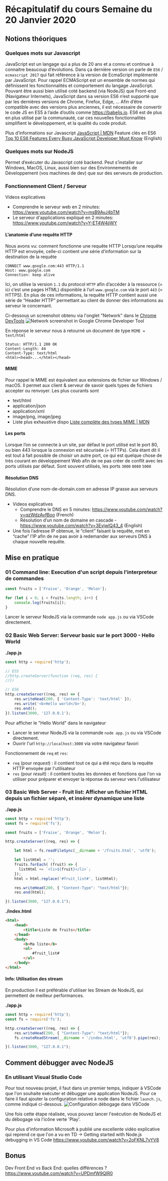 # Récapitulatif du cours Semaine du 20 Janvier 2020

## Notions théoriques

### Quelques mots sur Javascript
JavaScript est un langage qui a plus de 20 ans et a connu et continue à connaitre beaucoup d’évolutions. Dans ça dernière version on parle de `ES6` / `ecmascript 2017` qui fait référence à la version de EcmaScript implémenté par JavaScript. Pour rappel ECMAScript est un ensemble de normes qui définissent les fonctionnalités et comportement du langage JavaScript. Pouvant être aussi bien utilisé coté backend (via NodeJS) que Front-end (Navigateur Internets), JavaScript dans sa version ES6 n’est supporté que par les dernières versions de Chrome, Firefox, Edge, … Afin d’être compatible avec des versions plus anciennes, il est nécessaire de convertir le code JS en ES5 à l’aide d’outils comme https://babeljs.io. ES6 est de plus en plus utilisé par la communauté, car ces nouvelles fonctionnalités simplifient le développement, et la qualité du code produit.

Plus d’informations sur Javascript
[JavaScript | MDN](https://developer.mozilla.org/fr/docs/Web/JavaScript)
Feature clés en ES6 [Top 10 ES6 Features Every Busy JavaScript Developer Must Know](https://webapplog.com/es6/) (English)

### Quelques mots sur NodeJS
Permet d’exécuter du Javascript coté backend.
Peut s’installer sur Windows, MacOS, Linux, aussi bien sur des Environnements de Développement (vos machines de dev) que sur des serveurs de production.

### Fonctionnement Client / Serveur

Videos explicatives

* Comprendre le serveur web en 2 minutes: https://www.youtube.com/watch?v=msB9AvJ4bTM
* Le serveur d'applications expliqué en 2 minutes: https://www.youtube.com/watch?v=Y-ET4W4jjWY

#### L’anatomie d’une requête HTTP

Nous avons vu: comment fonctionne une requête HTTP
Lorsqu’une requête HTTP est envoyée, celle-ci contient une série d’information sur la destination de la requête
```
CONNECT www.google.com:443 HTTP/1.1
Host: www.google.com
Connection: keep alive
```

Ici, on utilise la version `1.1` du protocol `HTTP` afin d’accéder à la ressource (= ici c’est une pages HTML) disponible à l’url `www.google.com` via le port `443` (= HTTPS). En plus de ces informations, la requête HTTP contient aussi une série de “Header HTTP” permettant au client de donner des informations au serveur le concernant.

Ci-dessous un screenshot obtenu via l'onglet "Network" dans le [Chrome DevTools](https://developer.chrome.com/devtools)
![Network screenshot in Google Chrome Developer Tool](network_screenshot.png)

En réponse le serveur nous à retourné un document de type `MIME = text/html`

```
Status: HTTP/1.1 200 OK
Content-Length: 44
Content-Type: text/html
<html><head>...</html></head>
```

#### MIME
Pour rappel le MIME est équivalent aux extensions de fichier sur Windows / macOS. Il permet aux client & serveur de savoir quels types de fichiers accepter ou renvoyer. Les plus courants sont
  * text/html
  * application/json
  * application/xml
  * image/png, image/jpeg
  * Liste plus exhaustive dispo [Liste complète des types MIME | MDN](https://developer.mozilla.org/fr/docs/Web/HTTP/Basics_of_HTTP/MIME_types/Complete_list_of_MIME_types)

#### Les ports
Lorsque l’on se connecte à un site, par défaut le port utilisé est le port 80, ou bien 443 lorsque la connexion est sécurisée (= HTTPs). Cela étant dit il est tout à fait possible de choisir un autre port, ce qui est quelque chose de très courant en développement Web afin de ne pas créer de conflit avec les ports utilisés par défaut. Sont souvent utilisés, les ports `3000`  `8080`  `5000`


#### Résolution DNS
Résolution d’une nom-de-domain.com en adresse IP grasse aux serveurs DNS.

* Videos explicatives
    * Comprendre le DNS en 5 minutes: https://www.youtube.com/watch?v=qzWdzAvfBoo (French)
    * Résolution d’un nom de domaine en cascade - https://www.youtube.com/watch?v=3EvjwlQ43_4 (English)
* Une fois l’adresse IP obtenue, le “client” faisant la requête, met en “cache” l’IP afin de ne pas avoir à redemander aux serveurs DNS à chaque nouvelle requête.

## Mise en pratique

### 01 Command line: Execution d'un script depuis l'interpreteur de commandes
```js
const fruits = ['Fraise', 'Orange', 'Melon'];

for (let i = 0; i < fruits.length; i++) {
    console.log(fruits[i]);
}

```
Lancer le serveur NodeJS via la commande `node app.js` ou via VSCode directement.


### 02 Basic Web Server: Serveur basic sur le port 3000 - Hello World

**./app.js**
```js
const http = require('http');

// ES5
//http.createServer(function (req, res) {
//})

// ES6
http.createServer((req, res) => {
    res.writeHead(200, { 'Content-Type': 'text/html' });
    res.write('<b>Hello world</b>');
    res.end();
}).listen(3000, '127.0.0.1');
```

Pour afficher le "Hello World" dans le navigateur

* Lancer le serveur NodeJS via la commande `node app.js` ou via VSCode directement.
* Ouvrir l'url `http://localhost:3000` via votre navigateur favori

Fonctionnement de `req` et `res`:

- `req` (pour _request_) : il contient tout ce qui a été reçu dans la requête HTTP envoyée par l'utilisateur
- `res` (pour _result_) : il contient toutes les données et fonctions que l'on va utiliser pour préparer et envoyer la réponse du serveur vers l'utilisateur

### 03 Basic Web Server - Fruit list: Afficher un fichier HTML depuis un fichier séparé, et insérer dynamique une liste

**./app.js**
```js
const http = require('http');
const fs = require('fs');

const fruits = ['Fraise', 'Orange', 'Melon'];

http.createServer((req, res) => {

    let html = fs.readFileSync(__dirname + '/fruits.html', 'utf8');

    let listHtml = '';
    fruits.forEach( (fruit) => {
      listHtml += `<li>${fruit}</li>`;
    });
    html = html.replace('#fruit_list#', listHtml);

    res.writeHead(200, { "Content-Type": "text/html"});
    res.end(html);

}).listen(3000, "127.0.0.1");

```

**./index.html**
```html
<html>
    <head>
        <title>Liste de fruits</title>
    </head>
    <body>
        <b>Ma liste</b>
        <ul>
            #fruit_list#
        </ul>
    </body>
</html>
```

#### Info: Utilisation des stream
En production il est préférable d'utiliser les Stream de NodeJS, qui permettent de meilleur performances.

**./app.js**
```js
const http = require('http');
const fs = require('fs');

http.createServer((req, res) => {
    res.writeHead(200, { "Content-Type": "text/html"});
    fs.createReadStream(__dirname + '/index.html', 'utf8').pipe(res);

}).listen(3000, "127.0.0.1");
```

## Comment débugger avec NodeJS

### En utilisant Visual Studio Code

Pour tout nouveau projet, il faut dans un premier temps, indiquer à VSCode que l'on souhaite exécuter et débugger une application NodeJS.
Pour ce faire il faut ajouter la configuration relative à node dans le fichier `launch.js`, comme indiqué ci-dessous.
![Configuration débogage dans VSCode](add-config.gif)

Une fois cette étape réalisée, vous pouvez lancer l'exécution de NodeJS et du débogage via l'icône verte 'Play'.

Pour plus d'information Microsoft à publié une excellente vidéo explicative qui reprend ce que l'on a vu en TD
-> Getting started with Node.js debugging in VS Code https://www.youtube.com/watch?v=2oFKNL7vYV8


## Bonus

Dev Front End vs Back End: quelles différences ? https://www.youtube.com/watch?v=UPDmfW9QIR0

